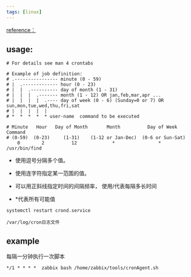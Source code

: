 ```yaml
---
tags: [linux]
---
```

[reference：](https://www.pantz.org/software/cron/croninfo.html) 

## usage:

```
# For details see man 4 crontabs

# Example of job definition:
# .---------------- minute (0 - 59)
# |  .------------- hour (0 - 23)
# |  |  .---------- day of month (1 - 31)
# |  |  |  .------- month (1 - 12) OR jan,feb,mar,apr ...
# |  |  |  |  .---- day of week (0 - 6) (Sunday=0 or 7) OR sun,mon,tue,wed,thu,fri,sat
# |  |  |  |  |
# *  *  *  *  * user-name  command to be executed
```

```
# Minute   Hour   Day of Month       Month          Day of Week        Command    
# (0-59)  (0-23)     (1-31)    (1-12 or Jan-Dec)  (0-6 or Sun-Sat)                
    0        2          12             *                *            /usr/bin/find
```



* 使用逗号分隔多个值。

* 使用连字符指定某一范围的值。

* 可以用正斜线指定时间的间隔频率， 使用/代表每隔多长时间

* \*代表所有可能值

```
systemctl restart crond.service

/var/log/cron日志文件
```


## example

每隔一分钟执行一次脚本
```
*/1 * * * *  zabbix bash /home/zabbix/tools/cronAgent.sh
```
